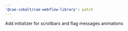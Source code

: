```yaml
---
'@cae-cobalt/cae-webflow-library': patch
---
```


Add initializer for scrollbars and flag messages animations
